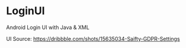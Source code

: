 # LoginUI
Android Login UI with Java & XML

UI Source: 
https://dribbble.com/shots/15635034-Saifty-GDPR-Settings

